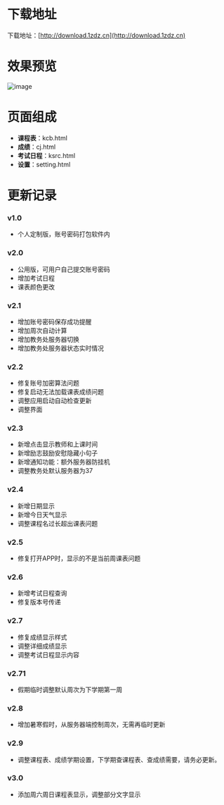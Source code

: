 # 下载地址
  下载地址：[http://download.1zdz.cn](http://download.1zdz.cn)

# 效果预览
![image](https://raw.githubusercontent.com/wiki/Patrick-Jun/miniDLPU-apk/img.png)

# 页面组成

- **课程表**：kcb.html
- **成绩**：cj.html
- **考试日程**：ksrc.html
- **设置**：setting.html

# 更新记录
### v1.0
- 个人定制版，账号密码打包软件内

### v2.0
- 公用版，可用户自己提交账号密码
- 增加考试日程
- 课表颜色更改

### v2.1
- 增加账号密码保存成功提醒
- 增加周次自动计算
- 增加教务处服务器切换
- 增加教务处服务器状态实时情况

### v2.2
- 修复账号加密算法问题
- 修复启动无法加载课表成绩问题
- 调整应用启动自动检查更新
- 调整界面

### v2.3
- 新增点击显示教师和上课时间
- 新增励志鼓励安慰隐藏小句子
- 新增通知功能：额外服务器防挂机
- 调整教务处默认服务器为37

### v2.4
- 新增日期显示
- 新增今日天气显示
- 调整课程名过长超出课表问题

### v2.5
- 修复打开APP时，显示的不是当前周课表问题

### v2.6
- 新增考试日程查询
- 修复版本号传递

### v2.7
- 修复成绩显示样式
- 调整详细成绩显示
- 调整考试日程显示内容

### v2.71
- 假期临时调整默认周次为下学期第一周

### v2.8
- 增加暑寒假时，从服务器端控制周次，无需再临时更新

### v2.9
- 调整课程表、成绩学期设置，下学期查课程表、查成绩需要，请务必更新。

### v3.0
- 添加周六周日课程表显示，调整部分文字显示

